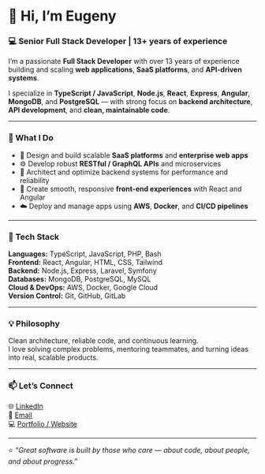 # 👋 Hi, I’m Eugeny

### 💻 Senior Full Stack Developer | 13+ years of experience

I’m a passionate **Full Stack Developer** with over 13 years of experience building and scaling **web applications**, **SaaS platforms**, and **API-driven systems**.

I specialize in **TypeScript / JavaScript**, **Node.js**, **React**, **Express**, **Angular**, **MongoDB**, and **PostgreSQL** — with strong focus on **backend architecture**, **API development**, and **clean, maintainable code**.

---

### 🚀 What I Do

- 🧩 Design and build scalable **SaaS platforms** and **enterprise web apps**  
- ⚙️ Develop robust **RESTful / GraphQL APIs** and microservices  
- 🧠 Architect and optimize backend systems for performance and reliability  
- 🎨 Create smooth, responsive **front-end experiences** with React and Angular  
- ☁️ Deploy and manage apps using **AWS**, **Docker**, and **CI/CD pipelines**  

---

### 🧰 Tech Stack

**Languages:** TypeScript, JavaScript, PHP, Bash  
**Frontend:** React, Angular, HTML, CSS, Tailwind  
**Backend:** Node.js, Express, Laravel, Symfony  
**Databases:** MongoDB, PostgreSQL, MySQL  
**Cloud & DevOps:** AWS, Docker, Google Cloud  
**Version Control:** Git, GitHub, GitLab  

---

### 💡 Philosophy

Clean architecture, reliable code, and continuous learning.  
I love solving complex problems, mentoring teammates, and turning ideas into real, scalable products.  

---

### 📫 Let’s Connect

🌐 [LinkedIn](https://linkedin.com/in/eugeny-silin/)  
📧 [Email](mailto:eugeny.silin@sigmalion.com.ua)  
💻 [Portfolio / Website](https://sigmalion.com.ua)

---

⭐️ *“Great software is built by those who care — about code, about people, and about progress.”*
